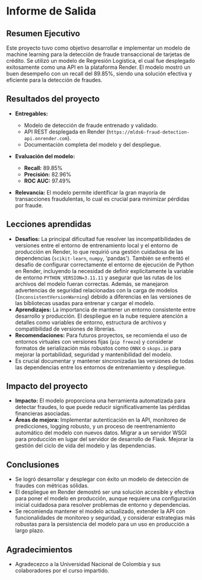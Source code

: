 # Informe de Salida

## Resumen Ejecutivo

Este proyecto tuvo como objetivo desarrollar e implementar un modelo de machine learning para la detección de fraude transaccional de tarjetas de crédito. Se utilizó un modelo de Regresión Logística, el cual fue desplegado exitosamente como una API en la plataforma Render. El modelo mostró un buen desempeño con un recall del 89.85%, siendo una solución efectiva y eficiente para la detección de fraudes.

## Resultados del proyecto

- **Entregables:**
  - Modelo de detección de fraude entrenado y validado.
  - API REST desplegada en Render (`https://mlds6-fraud-detection-api.onrender.com`).
  - Documentación completa del modelo y del despliegue.
    
- **Evaluación del modelo:**
  - **Recall:** 89.85%
  - **Precisión:** 82.96%
  - **ROC AUC:** 97.49%
- **Relevancia:** El modelo permite identificar la gran mayoría de transacciones fraudulentas, lo cual es crucial para minimizar pérdidas por fraude.

## Lecciones aprendidas

- **Desafíos:** La principal dificultad fue resolver las incompatibilidades de versiones entre el entorno de entrenamiento local y el entorno de producción en Render, lo que requirió una gestión cuidadosa de las dependencias (`scikit-learn`, `numpy`, 'pandas'). También se enfrentó el desafío de configurar correctamente el entorno de ejecución de Python en Render, incluyendo la necesidad de definir explícitamente la variable de entorno `PYTHON_VERSION=3.11.11` y asegurar que las rutas de los archivos del modelo fueran correctas. Además, se manejaron advertencias de seguridad relacionadas con la carga de modelos (`InconsistentVersionWarning`) debido a diferencias en las versiones de las bibliotecas usadas para entrenar y cargar el modelo.
- **Aprendizajes:** La importancia de mantener un entorno consistente entre desarrollo y producción. El despliegue en la nube requiere atención a detalles como variables de entorno, estructura de archivos y compatibilidad de versiones de librerías.
- **Recomendaciones:** Para futuros proyectos, se recomienda el uso de entornos virtuales con versiones fijas (`pip freeze`) y considerar formatos de serialización más robustos como `ONNX` o `skops.io` para mejorar la portabilidad, seguridad y mantenibilidad del modelo.
- Es crucial documentar y mantener sincronizadas las versiones de todas las dependencias entre los entornos de entrenamiento y despliegue.

## Impacto del proyecto

- **Impacto:** El modelo proporciona una herramienta automatizada para detectar fraudes, lo que puede reducir significativamente las pérdidas financieras asociadas.
- **Áreas de mejora:** Implementar autenticación en la API, monitoreo de predicciones, logging robusto, y un proceso de reentrenamiento automático del modelo con nuevos datos. Migrar a un servidor WSGI para producción en lugar del servidor de desarrollo de Flask. Mejorar la gestión del ciclo de vida del modelo y las dependencias.

## Conclusiones

- Se logró desarrollar y desplegar con éxito un modelo de detección de fraudes con métricas sólidas.
- El despliegue en Render demostró ser una solución accesible y efectiva para poner el modelo en producción, aunque requiere una configuración inicial cuidadosa para resolver problemas de entorno y dependencias.
- Se recomienda mantener el modelo actualizado, extender la API con funcionalidades de monitoreo y seguridad, y considerar estrategias más robustas para la persistencia del modelo para un uso en producción a largo plazo.

## Agradecimientos

- Agradecezco a la Universidad Nacional de Colombia y sus colaboradores por el curso impartido.
